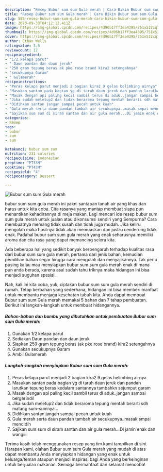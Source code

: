 ```yaml
---
description: "Resep Bubur sum sum Gula merah | Cara Bikin Bubur sum sum Gula merah Yang Enak Dan Lezat"
title: "Resep Bubur sum sum Gula merah | Cara Bikin Bubur sum sum Gula merah Yang Enak Dan Lezat"
slug: 588-resep-bubur-sum-sum-gula-merah-cara-bikin-bubur-sum-sum-gula-merah-yang-enak-dan-lezat
date: 2020-09-30T04:12:12.411Z
image: https://img-global.cpcdn.com/recipes/4d96b17ff3ea4395/751x532cq70/bubur-sum-sum-gula-merah-foto-resep-utama.jpg
thumbnail: https://img-global.cpcdn.com/recipes/4d96b17ff3ea4395/751x532cq70/bubur-sum-sum-gula-merah-foto-resep-utama.jpg
cover: https://img-global.cpcdn.com/recipes/4d96b17ff3ea4395/751x532cq70/bubur-sum-sum-gula-merah-foto-resep-utama.jpg
author: Ethan Wells
ratingvalue: 3.6
reviewcount: 12
recipeingredient:
- "1/2 kelapa parut"
- " Daun pandan dan daun jeruk"
- "250 gram tepung beras ak pke rose brand kira2 setengahnya"
- "secukupnya Garam"
- " Gulamerah"
recipeinstructions:
- "Peras kelapa parut menjadi 2 bagian kira2 9 gelas belimbing airnya"
- "Masukan santan pada bagian yg di taruh daun jeruk dan pandan larutkan tepung beras kedalam santannya tambahkn sejumput garam"
- "Masak dengan api paling kecil sambil terus di aduk..jangan sampai bergerindil"
- "Jika sudah meletup2 dan tidak beraroma tepung mentah berarti sdh matang sum-sumnya..."
- "Didihkan santan jangan sampai pecah untuk kuah"
- "Gula merah serta daun pandan tambah air secukupnya..masak smpai mendidih"
- "Sajikan sum sum di siram santan dan air gula merah...Di jamin enak dan wangiiii"
categories:
- Resep
tags:
- bubur
- sum
- sum

katakunci: bubur sum sum 
nutrition: 231 calories
recipecuisine: Indonesian
preptime: "PT33M"
cooktime: "PT43M"
recipeyield: "4"
recipecategory: Dessert

---
```



![Bubur sum sum Gula merah](https://img-global.cpcdn.com/recipes/4d96b17ff3ea4395/751x532cq70/bubur-sum-sum-gula-merah-foto-resep-utama.jpg)


bubur sum sum gula merah ini yakni santapan tanah air yang khas dan harus untuk kita coba. Cita rasanya yang mantap membuat siapa pun menantikan kehadirannya di meja makan.
Lagi mencari ide resep bubur sum sum gula merah untuk jualan atau dikonsumsi sendiri yang Sempurna? Cara membuatnya memang tidak susah dan tidak juga mudah. Jika keliru mengolah maka hasilnya tidak akan memuaskan dan justru cenderung tidak enak. Padahal bubur sum sum gula merah yang enak seharusnya memiliki aroma dan cita rasa yang dapat memancing selera kita.



Ada beberapa hal yang sedikit banyak berpengaruh terhadap kualitas rasa dari bubur sum sum gula merah, pertama dari jenis bahan, kemudian pemilihan bahan segar hingga cara mengolah dan menyajikannya. Tak perlu pusing kalau mau menyiapkan bubur sum sum gula merah enak di mana pun anda berada, karena asal sudah tahu triknya maka hidangan ini bisa menjadi suguhan spesial.


Nah, kali ini kita coba, yuk, ciptakan bubur sum sum gula merah sendiri di rumah. Tetap berbahan yang sederhana, hidangan ini bisa memberi manfaat untuk membantu menjaga kesehatan tubuh kita. Anda dapat membuat Bubur sum sum Gula merah memakai 5 bahan dan 7 tahap pembuatan. Berikut ini langkah-langkah untuk membuat hidangannya.

<!--inarticleads1-->

##### Bahan-bahan dan bumbu yang dibutuhkan untuk pembuatan Bubur sum sum Gula merah:

1. Gunakan 1/2 kelapa parut
1. Sediakan  Daun pandan dan daun jeruk
1. Siapkan 250 gram tepung beras (ak pke rose brand) kira2 setengahnya
1. Gunakan secukupnya Garam
1. Ambil  Gulamerah




<!--inarticleads2-->

##### Langkah-langkah menyiapkan Bubur sum sum Gula merah:

1. Peras kelapa parut menjadi 2 bagian kira2 9 gelas belimbing airnya
1. Masukan santan pada bagian yg di taruh daun jeruk dan pandan larutkan tepung beras kedalam santannya tambahkn sejumput garam
1. Masak dengan api paling kecil sambil terus di aduk..jangan sampai bergerindil
1. Jika sudah meletup2 dan tidak beraroma tepung mentah berarti sdh matang sum-sumnya...
1. Didihkan santan jangan sampai pecah untuk kuah
1. Gula merah serta daun pandan tambah air secukupnya..masak smpai mendidih
1. Sajikan sum sum di siram santan dan air gula merah...Di jamin enak dan wangiiii




Terima kasih telah menggunakan resep yang tim kami tampilkan di sini. Harapan kami, olahan Bubur sum sum Gula merah yang mudah di atas dapat membantu Anda menyiapkan hidangan yang enak untuk keluarga/teman ataupun menjadi inspirasi bagi Anda yang berkeinginan untuk berjualan makanan. Semoga bermanfaat dan selamat mencoba!
